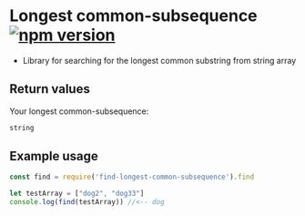 # Longest common-subsequence [![npm version](https://badge.fury.io/js/find-longest-common-subsequence.svg)](https://badge.fury.io/js/find-longest-common-subsequence)

- Library for searching for the longest common substring from string array

## Return values
Your longest common-subsequence:
```javascript
string
```
## Example usage

```javascript
const find = require('find-longest-common-subsequence').find

let testArray = ["dog2", "dog33"]
console.log(find(testArray)) //<-- dog
```

